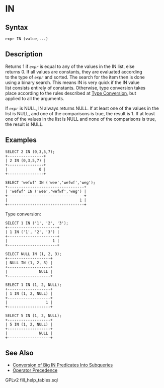 # IN

## Syntax

```
expr IN (value,...)
```

## Description

Returns 1 if _`expr`_ is equal to any of the values in the IN list, else\
returns 0. If all values are constants, they are evaluated according\
to the type of _`expr`_ and sorted. The search for the item then is done\
using a binary search. This means IN is very quick if the IN value\
list consists entirely of constants. Otherwise, type conversion takes\
place according to the rules described at [Type Conversion](../../sql-statements/built-in-functions/string-functions/type-conversion.md), but\
applied to all the arguments.

If _`expr`_ is NULL, IN always returns NULL. If at least one of the values in the list is NULL, and one of the comparisons is true, the result is 1. If at least one of the values in the list is NULL and none of the comparisons is true, the result is NULL.

## Examples

```
SELECT 2 IN (0,3,5,7);
+----------------+
| 2 IN (0,3,5,7) |
+----------------+
|              0 |
+----------------+
```

```
SELECT 'wefwf' IN ('wee','wefwf','weg');
+----------------------------------+
| 'wefwf' IN ('wee','wefwf','weg') |
+----------------------------------+
|                                1 |
+----------------------------------+
```

Type conversion:

```
SELECT 1 IN ('1', '2', '3');
+----------------------+
| 1 IN ('1', '2', '3') |
+----------------------+
|                    1 |
+----------------------+
```

```
SELECT NULL IN (1, 2, 3);
+-------------------+
| NULL IN (1, 2, 3) |
+-------------------+
|              NULL |
+-------------------+

SELECT 1 IN (1, 2, NULL);
+-------------------+
| 1 IN (1, 2, NULL) |
+-------------------+
|                 1 |
+-------------------+

SELECT 5 IN (1, 2, NULL);
+-------------------+
| 5 IN (1, 2, NULL) |
+-------------------+
|              NULL |
+-------------------+
```

## See Also

* [Conversion of Big IN Predicates Into Subqueries](../../../../ha-and-performance/optimization-and-tuning/query-optimizations/subquery-optimizations/conversion-of-big-in-predicates-into-subqueries.md)
* [Operator Precedence](../operator-precedence.md)

GPLv2 fill\_help\_tables.sql
